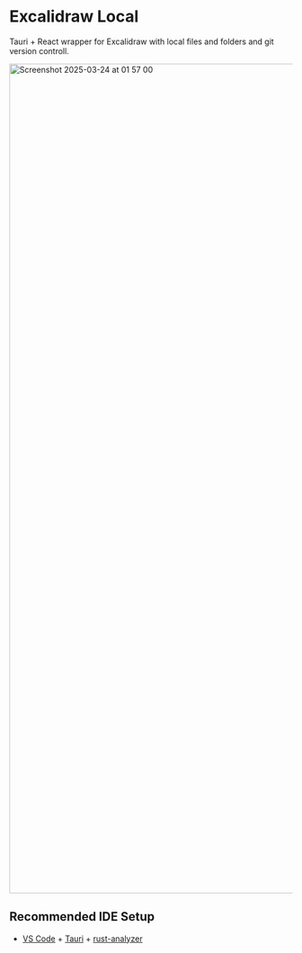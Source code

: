 # Excalidraw Local

Tauri + React wrapper for Excalidraw with local files and folders and git version controll.

<img width="1475" alt="Screenshot 2025-03-24 at 01 57 00" src="https://github.com/user-attachments/assets/d828048d-bc1f-4646-a151-bd6d1a3402c7" />

## Recommended IDE Setup

- [VS Code](https://code.visualstudio.com/) + [Tauri](https://marketplace.visualstudio.com/items?itemName=tauri-apps.tauri-vscode) + [rust-analyzer](https://marketplace.visualstudio.com/items?itemName=rust-lang.rust-analyzer)
